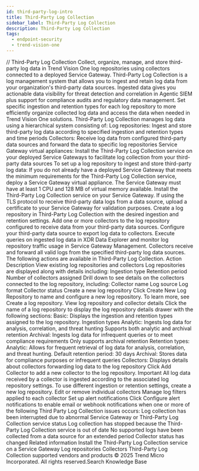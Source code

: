 ```yaml
---
id: third-party-log-intro
title: Third-Party Log Collection
sidebar_label: Third-Party Log Collection
description: Third-Party Log Collection
tags:
  - endpoint-security
  - trend-vision-one
---
```


/*<![CDATA[*/ $('#title').html($('meta[name=map-description]').attr('content')); /*]]>*/ Third-Party Log Collection Collect, organize, manage, and store third-party log data in Trend Vision One log repositories using collectors connected to a deployed Service Gateway. Third-Party Log Collection is a log management system that allows you to ingest and retain log data from your organization's third-party data sources. Ingested data gives you actionable data visibility for threat detection and correlation in Agentic SIEM plus support for compliance audits and regulatory data management. Set specific ingestion and retention types for each log repository to more efficiently organize collected log data and access the data when needed in Trend Vision One solutions. Third-Party Log Collection manages log data using a hierarchical system consisting of: Log repositories: Ingest and store third-party log data according to specified ingestion and retention types and time periods Collectors: Receive log data from configured third-party data sources and forward the data to specific log repositories Service Gateway virtual appliances: Install the Third-Party Log Collection service on your deployed Service Gateways to facilitate log collection from your third-party data sources To set up a log repository to ingest and store third-party log data: If you do not already have a deployed Service Gateway that meets the minimum requirements for the Third-Party Log Collection service, deploy a Service Gateway virtual appliance. The Service Gateway must have at least 1 CPU and 128 MB of virtual memory available. Install the Third-Party Log Collection service on your Service Gateway. If using the TLS protocol to receive third-party data logs from a data source, upload a certificate to your Service Gateway for validation purposes. Create a log repository in Third-Party Log Collection with the desired ingestion and retention settings. Add one or more collectors to the log repository configured to receive data from your third-party data sources. Configure your third-party data source to export log data to collectors. Execute queries on ingested log data in XDR Data Explorer and monitor log repository traffic usage in Service Gateway Management. Collectors receive and forward all valid logs from the specified third-party log data sources. The following actions are available in Third-Party Log Collection. Action Description View existing log repositories and collectors Log repositories are displayed along with details including: Ingestion type Retention period Number of collectors assigned Drill down to see details on the collectors connected to the log repository, including: Collector name Log source Log format Collector status Create a new log repository Click Create New Log Repository to name and configure a new log repository. To learn more, see Create a log repository. View log repository and collector details Click the name of a log repository to display the log repository details drawer with the following sections: Basic: Displays the ingestion and retention types assigned to the log repository. Ingestion types Analytic: Ingests log data for analysis, correlation, and threat hunting Supports both analytic and archival retention Archival: Ingests log data for infrequent queries or to meet compliance requirements Only supports archival retention Retention types: Analytic: Allows for frequent retrieval of log data for analysis, correlation, and threat hunting. Default retention period: 30 days Archival: Stores data for compliance purposes or infrequent queries Collectors: Displays details about collectors forwarding log data to the log repository Click Add Collector to add a new collector to the log repository. Important All log data received by a collector is ingested according to the associated log repository settings. To use different ingestion or retention settings, create a new log repository. Edit or remove individual collectors Manage log filters applied to each collector Set up alert notifications Click Configure alert notifications to enable email or webhook notifications when one or more of the following Third Party Log Collection issues occurs: Log collection has been interrupted due to abnormal Service Gateway or Third-Party Log Collection service status Log collection has stopped because the Third-Party Log Collection service is out of date No supported logs have been collected from a data source for an extended period Collector status has changed Related information Install the Third-Party Log Collection service on a Service Gateway Log repositories Collectors Third-Party Log Collection supported vendors and products © 2025 Trend Micro Incorporated. All rights reserved.Search Knowledge Base